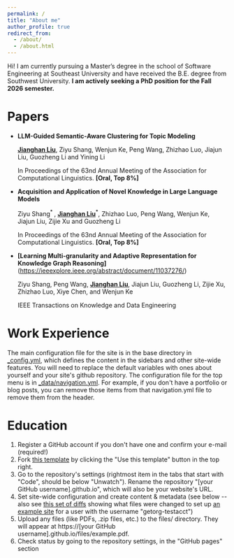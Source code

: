 ```yaml
---
permalink: /
title: "About me"
author_profile: true
redirect_from: 
  - /about/
  - /about.html
---
```

Hi! I am currently pursuing a Master’s degree in the school of Software Engineering at Southeast University and have received the B.E. degree from Southwest University. **I am actively seeking a PhD position for the Fall 2026 semester.**

Papers
======
- **LLM-Guided Semantic-Aware Clustering for Topic Modeling**

    **<u>Jianghan Liu</u>**, Ziyu Shang, Wenjun Ke, Peng Wang, Zhizhao Luo, Jiajun Liu, Guozheng Li and Yining Li
    
    In Proceedings of the 63nd Annual Meeting of the Association for Computational Linguistics. **[Oral, Top 8%]**

- **Acquisition and Application of Novel Knowledge in Large Language Models**

    Ziyu Shang<sup>* </sup>, **<u>Jianghan Liu</u>**<sup>*</sup>, Zhizhao Luo, Peng Wang, Wenjun Ke, Jiajun Liu, Zijie Xu and Guozheng Li

    In Proceedings of the 63nd Annual Meeting of the Association for Computational Linguistics. **[Oral, Top 8%]**

- **[Learning Multi-granularity and Adaptive Representation for Knowledge Graph Reasoning]**(https://ieeexplore.ieee.org/abstract/document/11037276/)

    Ziyu Shang, Peng Wang, **<u>Jianghan Liu</u>**, Jiajun Liu, Guozheng Li, Zijie Xu, Zhizhao Luo, Xiye Chen, and Wenjun Ke

    IEEE Transactions on Knowledge and Data Engineering


Work Experience
======
The main configuration file for the site is in the base directory in [_config.yml](https://github.com/academicpages/academicpages.github.io/blob/master/_config.yml), which defines the content in the sidebars and other site-wide features. You will need to replace the default variables with ones about yourself and your site's github repository. The configuration file for the top menu is in [_data/navigation.yml](https://github.com/academicpages/academicpages.github.io/blob/master/_data/navigation.yml). For example, if you don't have a portfolio or blog posts, you can remove those items from that navigation.yml file to remove them from the header. 


Education
======
1. Register a GitHub account if you don't have one and confirm your e-mail (required!)
1. Fork [this template](https://github.com/academicpages/academicpages.github.io) by clicking the "Use this template" button in the top right. 
1. Go to the repository's settings (rightmost item in the tabs that start with "Code", should be below "Unwatch"). Rename the repository "[your GitHub username].github.io", which will also be your website's URL.
1. Set site-wide configuration and create content & metadata (see below -- also see [this set of diffs](http://archive.is/3TPas) showing what files were changed to set up [an example site](https://getorg-testacct.github.io) for a user with the username "getorg-testacct")
1. Upload any files (like PDFs, .zip files, etc.) to the files/ directory. They will appear at https://[your GitHub username].github.io/files/example.pdf.  
1. Check status by going to the repository settings, in the "GitHub pages" section